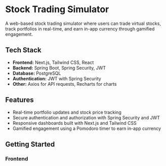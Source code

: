 # Stock Trading Simulator

A web-based stock trading simulator where users can trade virtual stocks, track portfolios in real-time, and earn in-app currency through gamified engagement.

## Tech Stack

- **Frontend:** Next.js, Tailwind CSS, React  
- **Backend:** Spring Boot, Spring Security, JWT  
- **Database:** PostgreSQL
- **Authentication:** JWT with Spring Security  
- **Other:** Axios for API requests, Recharts for charts  

## Features

- Real-time portfolio updates and stock price tracking  
- Secure authentication and authorization with Spring Security and JWT  
- Responsive dashboards built with Next.js and Tailwind CSS  
- Gamified engagement using a Pomodoro timer to earn in-app currency  

## Getting Started

### Frontend


   
